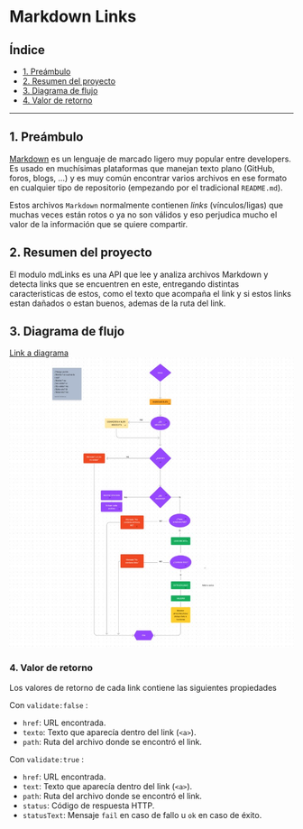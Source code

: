 # Markdown Links

## Índice

* [1. Preámbulo](#1-preámbulo)
* [2. Resumen del proyecto](#2-resumen-del-proyecto)
* [3. Diagrama de flujo ](#3-Diagrama-de-flujo)
* [4. Valor de retorno](#4-Valor-de-retorno)


***

## 1. Preámbulo

[Markdown](https://es.wikipedia.org/wiki/Markdown) es un lenguaje de marcado
ligero muy popular entre developers. Es usado en muchísimas plataformas que
manejan texto plano (GitHub, foros, blogs, ...) y es muy común
encontrar varios archivos en ese formato en cualquier tipo de repositorio
(empezando por el tradicional `README.md`).

Estos archivos `Markdown` normalmente contienen _links_ (vínculos/ligas) que
muchas veces están rotos o ya no son válidos y eso perjudica mucho el valor de
la información que se quiere compartir.


## 2. Resumen del proyecto

El modulo mdLinks es una API que lee y analiza archivos Markdown y detecta links que se encuentren en este, entregando distintas caracteristicas de estos, como el texto que acompaña el link y si estos links estan dañados o estan buenos, ademas de la ruta del link.

## 3. Diagrama de flujo
[Link a diagrama](https://www.figma.com/file/Z7AZ24DjKNOQBp3axNHtRK/Untitled?type=whiteboard&node-id=0-1&t=7cUk0wlC3QSCPgDi-0)
![](./diagrama.jpeg)



### 4. Valor de retorno

Los valores de retorno de cada link contiene las siguientes propiedades

Con `validate:false` :

* `href`: URL encontrada.
* `texto`: Texto que aparecía dentro del link (`<a>`).
* `path`: Ruta del archivo donde se encontró el link.

Con `validate:true` :

* `href`: URL encontrada.
* `text`: Texto que aparecía dentro del link (`<a>`).
* `path`: Ruta del archivo donde se encontró el link.
* `status`: Código de respuesta HTTP.
* `statusText`: Mensaje `fail` en caso de fallo u `ok` en caso de éxito.


